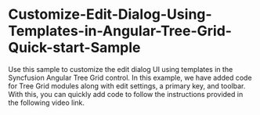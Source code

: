 # Customize-Edit-Dialog-Using-Templates-in-Angular-Tree-Grid-Quick-start-Sample
Use this sample to customize the edit dialog UI using templates in the Syncfusion Angular Tree Grid control. In this example, we have added code for Tree Grid modules along with edit settings, a primary key, and toolbar. With this, you can quickly add code to follow the instructions provided in the following video link.
